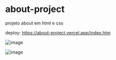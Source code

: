# about-project

projeto about em html e css

deploy: https://about-project.vercel.app/index.htm

![image](https://user-images.githubusercontent.com/122884814/217602268-70c34fa4-8a62-41c9-9cc0-875eb70b6fdd.png)

![image](https://user-images.githubusercontent.com/122884814/217602640-5e8b5102-eedb-4a03-8b32-d6b6752f4b78.png)


